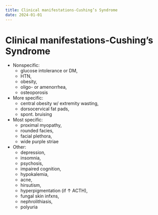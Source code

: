 ```yaml
---
title: Clinical manifestations-Cushing’s Syndrome
date: 2024-01-01
---
```


# Clinical manifestations-Cushing’s Syndrome

- Nonspecific:
  - glucose intolerance or DM,
  - HTN,
  - obesity,
  - oligo- or amenorrhea,
  - osteoporosis
- More specific:
  - central obesity w/ extremity wasting,
  - dorsocervical fat pads,
  - spont. bruising
- Most specific:
  - proximal myopathy,
  - rounded facies,
  - facial plethora,
  - wide purple striae
- Other:
  - depression,
  - insomnia,
  - psychosis,
  - impaired cognition,
  - hypokalemia,
  - acne,
  - hirsutism,
  - hyperpigmentation (if ↑ ACTH),
  - fungal skin infxns,
  - nephrolithiasis,
  - polyuria
